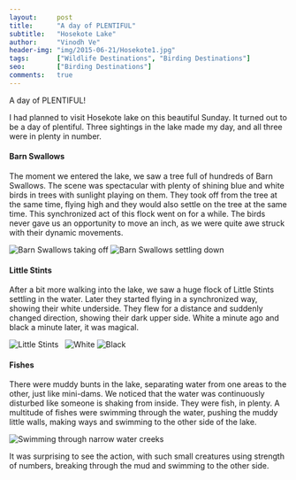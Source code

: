 ```yaml
---
layout:     post
title:      "A day of PLENTIFUL"
subtitle:   "Hosekote Lake"
author:     "Vinodh Ve"
header-img: "img/2015-06-21/Hosekote1.jpg"
tags:       ["Wildlife Destinations", "Birding Destinations"]
seo:		["Birding Destinations"]
comments:   true
---
```


A day of PLENTIFUL!

I had planned to visit Hosekote lake on this beautiful Sunday. It turned out to be a day of plentiful. Three sightings in the lake made my day, and all three were in plenty in number.

<h4>Barn Swallows</h4>

The moment we entered the lake, we saw a tree full of hundreds of Barn Swallows. The scene was spectacular with plenty of shining blue and white birds in trees with sunlight playing on them. They took off from the tree at the same time, flying high and they would also settle on the tree at the same time. This synchronized act of this flock went on for a while. The birds never gave us an opportunity to move an inch, as we were quite awe struck with their dynamic movements. 

<img src="{{ site.baseurl}}/img/2015-06-21/Hosekote2.jpg" alt="Barn Swallows taking off">
<img src="{{ site.baseurl}}/img/2015-06-21/Hosekote3.jpg" alt="Barn Swallows settling down">

<h4>Little Stints</h4>

After a bit more walking into the lake, we saw a huge flock of Little Stints settling in the water. Later they started flying in a synchronized way, showing their white underside. They flew for a distance and suddenly changed direction, showing their dark upper side. White a minute ago and black a minute later, it was magical. 

<img src="{{ site.baseurl}}/img/2015-06-21/Hosekote4.jpg" alt="Little Stints">
<img src="{{ site.baseurl}}/img/2015-06-21/Hosekote5.jpg" alt="">
<img src="{{ site.baseurl}}/img/2015-06-21/Hosekote6.jpg" alt="">
<img src="{{ site.baseurl}}/img/2015-06-21/Hosekote7.jpg" alt="White">
<img src="{{ site.baseurl}}/img/2015-06-21/Hosekote8.jpg" alt="Black">

<h4>Fishes</h4>

There were muddy bunts in the lake, separating water from one areas to the other, just like mini-dams. We noticed that the water was continuously disturbed like someone is shaking from inside. They were fish, in plenty. A multitude of fishes were swimming through the water, pushing the muddy little walls, making ways and swimming to the other side of the lake. 

<img src="{{ site.baseurl}}/img/2015-06-21/Hosekote9.jpg" alt="Swimming through narrow water creeks">

It was surprising to see the action, with such small creatures using strength of numbers, breaking through the mud and swimming to the other side.

